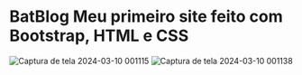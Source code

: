 # BatBlog Meu primeiro site feito com Bootstrap, HTML e CSS 
![Captura de tela 2024-03-10 001115](https://github.com/ElianJB/BatBlog/assets/158785847/eb1de211-5ec4-40d7-852d-fc557883c6f2)
![Captura de tela 2024-03-10 001138](https://github.com/ElianJB/BatBlog/assets/158785847/e72e68ed-01f6-4bb6-94e8-5fc89b2ea111)

